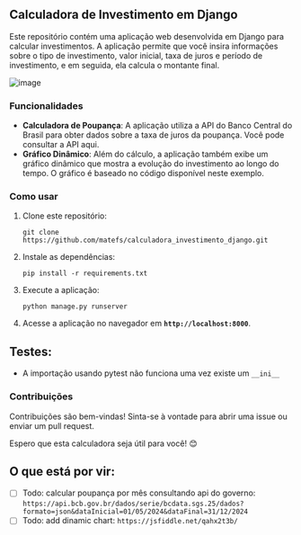  
## Calculadora de Investimento em Django

Este repositório contém uma aplicação web desenvolvida em Django para calcular investimentos. A aplicação permite que você insira informações sobre o tipo de investimento, valor inicial, taxa de juros e período de investimento, e em seguida, ela calcula o montante final.


 ![image](https://github.com/matefs/calculadora_investimento_django/assets/30128774/208af157-2883-4a8a-ae8b-8ec639dcf93a)


### Funcionalidades

- **Calculadora de Poupança**: A aplicação utiliza a API do Banco Central do Brasil para obter dados sobre a taxa de juros da poupança. Você pode consultar a API aqui.
- **Gráfico Dinâmico**: Além do cálculo, a aplicação também exibe um gráfico dinâmico que mostra a evolução do investimento ao longo do tempo. O gráfico é baseado no código disponível neste exemplo.

### Como usar

1. Clone este repositório:
    
    `git clone https://github.com/matefs/calculadora_investimento_django.git`
    
2. Instale as dependências:
    
    `pip install -r requirements.txt`
    
3. Execute a aplicação:
    
    `python manage.py runserver`
    
4. Acesse a aplicação no navegador em **`http://localhost:8000`**.

## Testes: 
- A importação usando pytest não funciona uma vez existe um `__ini__` 

### Contribuições

Contribuições são bem-vindas! Sinta-se à vontade para abrir uma issue ou enviar um pull request.

Espero que esta calculadora seja útil para você! 😊

 
## O que está por vir: 
- [ ] Todo:  calcular poupança por mês consultando api do governo: `https://api.bcb.gov.br/dados/serie/bcdata.sgs.25/dados?formato=json&dataInicial=01/05/2024&dataFinal=31/12/2024`
- [ ] Todo: add dinamic chart: `https://jsfiddle.net/qahx2t3b/`
